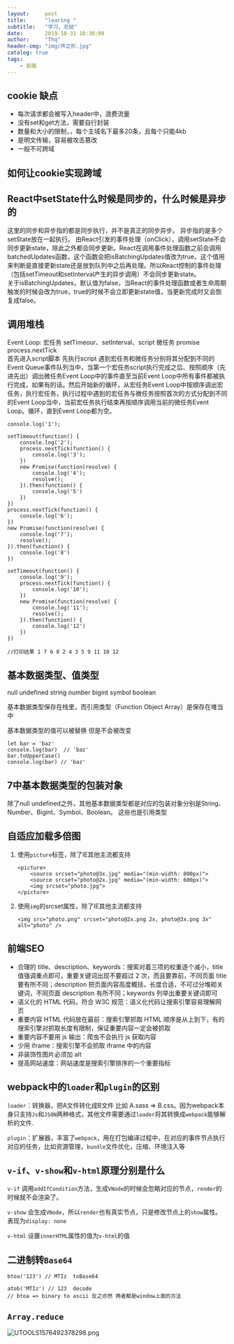 ```yaml
---
layout:     post
title:      "learing "
subtitle:   "学习、总结"
date:       2019-10-31 18:30:00
author:     "Thq"
header-img: "img/声之形.jpg"
catalog: true
tags:
    - 前端
---
```


## cookie 缺点

<ul>
    <li>每次请求都会被写入header中，浪费流量</li>
    <li>没有set和get方法，需要自行封装</li>
    <li>数量和大小的限制，，每个主域名下最多20条，且每个只能4kb</li>
    <li>是明文传输，容易被攻击篡改</li>
    <li>一般不可跨域</li>
</ul>

## 如何让cookie实现跨域



## React中setState什么时候是同步的，什么时候是异步的

这里的同步和异步指的都是同步执行，并不是真正的同步异步。
异步指的是多个setState放在一起执行。
由React引发的事件处理（onClick），调用setState不会同步更新state，除此之外都会同步更新。React在调用事件处理函数之前会调用batchedUpdates函数，这个函数会把isBatchingUpdates值改为true，这个值用来判断是直接更新state还是放到队列中之后再处理。所以React控制的事件处理（包括setTimeout和setInterval产生的异步调用）不会同步更新state。</br>
关于isBatchingUpdates，默认值为false，当React的事件处理函数或者生命周期触发的时候会改为true，true的时候不会立即更新state值，当更新完成时又会恢复成false。

## 调用堆栈

Event Loop: 宏任务 setTimeour、setInterval、script  微任务 promise process.nextTick<br/>
首先进入script脚本 先执行script 遇到宏任务和微任务分别将其分配到不同的Event Queue事件队列当中，当第一个宏任务script执行完成之后、按照顺序（先进先出）调出微任务Event Loop中的事件直至当前Event Loop中所有事件都被执行完成，如果有的话。然后开始新的循环，从宏任务Event Loop中按顺序调出宏任务，执行宏任务，执行过程中遇到的宏任务与微任务按照首次的方式分配到不同的Event Loop当中，当前宏任务执行结束再按顺序调用当前的微任务Event Loop。循环，直到Event Loop都为空。
```
console.log('1');

setTimeout(function() {
    console.log('2');
    process.nextTick(function() {
        console.log('3');
    })
    new Promise(function(resolve) {
        console.log('4');
        resolve();
    }).then(function() {
        console.log('5')
    })
})
process.nextTick(function() {
    console.log('6');
})
new Promise(function(resolve) {
    console.log('7');
    resolve();
}).then(function() {
    console.log('8')
})

setTimeout(function() {
    console.log('9');
    process.nextTick(function() {
        console.log('10');
    })
    new Promise(function(resolve) {
        console.log('11');
        resolve();
    }).then(function() {
        console.log('12')
    })
})

//打印结果 1 7 6 8 2 4 3 5 9 11 10 12
```

## 基本数据类型、值类型

null undefined string number bigint symbol boolean 

基本数据类型保存在栈里，而引用类型（Function Object Array）是保存在堆当中


基本数据类型的值可以被替换 但是不会被改变

```
let bar = 'baz'
console.log(bar)  // 'baz'
bar.toUpperCase()
console.log(bar) // 'baz'
```

## 7中基本数据类型的包装对象

除了null undefined之外，其他基本数据类型都是对应的包装对象分别是String、Number、Bigint、Symbol、Boolean。 这些也是引用类型

## 自适应加载多倍图

1. 使用`picture`标签，除了IE其他主流都支持
    ```
    <picture>  
        <source srcset="photo@3x.jpg" media="(min-width: 800px)">  
        <source srcset="photo@2x.jpg" media="(min-width: 600px)">  
        <img srcset="photo.jpg">  
    </picture>
    ```
2. 使用`img`的srcset属性，除了IE其他主流都支持
    ```
    <img src="photo.png" srcset="photo@2x.png 2x, photo@3x.png 3x" alt="photo" />
    ```

## 前端SEO

+ 合理的 title、description、keywords：搜索对着三项的权重逐个减小，title 值强调重点即可，重要关键词出现不要超过 2 次，而且要靠前，不同页面 title 要有所不同；description 把页面内容高度概括，长度合适，不可过分堆砌关键词，不同页面 description 有所不同；keywords 列举出重要关键词即可
+ 语义化的 HTML 代码，符合 W3C 规范：语义化代码让搜索引擎容易理解网页
+ 重要内容 HTML 代码放在最前：搜索引擎抓取 HTML 顺序是从上到下，有的搜索引擎对抓取长度有限制，保证重要内容一定会被抓取
+ 重要内容不要用 js 输出：爬虫不会执行 js 获取内容
+ 少用 iframe：搜索引擎不会抓取 iframe 中的内容
+ 非装饰性图片必须加 alt
+ 提高网站速度：网站速度是搜索引擎排序的一个重要指标

## webpack中的`loader`和`plugin`的区别

`loader`：转换器，把A文件转化成B文件 比如 A.sass => B.css。因为webpack本身只支持`Js`和`JSON`两种格式，其他文件需要通过`loader`将其转换成`webpack`能够解析的文件.

`plugin`：扩展器，丰富了`webpack`，用在打包编译过程中，在对应的事件节点执行对应的任务，比如资源管理，`bundle`文件优化，压缩、环境注入等

## `v-if`、`v-show`和`v-html`原理分别是什么

`v-if` 调用`addIfCondition`方法，生成`VNode`的时候会忽略对应的节点，`render`的时候就不会渲染了。

`v-show` 会生成`VNode`，所以`render`也有真实节点，只是修改节点上的`show`属性。表现为`display: none`

`v-html` 设置`innerHTML`属性的值为`v-html`的值

## 二进制转`Base64`

```
btoa('123') // MTIz  toBase64

atob('MTIz') // 123  decode
// btoa => binary to ascii 反之亦然 两者都是window上面的方法
```

<!-- ## `window.top`

工作中嵌入了一个`iframe`，结果`iframe`中的网页用了`top`对象，导致代码报错无法嵌入。寻找解决办法中... -->

## `Array.reduce`

![UTOOLS1576492378298.png](https://i.loli.net/2019/12/16/1rziJl4IvWO2DjB.png)